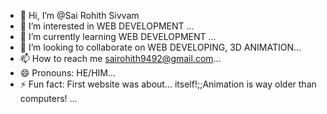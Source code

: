 - 👋 Hi, I’m @Sai Rohith Sivvam
- 👀 I’m interested in WEB DEVELOPMENT ...
- 🌱 I’m currently learning WEB DEVELOPMENT ...
- 💞️ I’m looking to collaborate on WEB DEVELOPING, 3D ANIMATION...
- 📫 How to reach me  sairohith9492@gmail.com...
- 😄 Pronouns: HE/HIM...
- ⚡ Fun fact: First website was about... itself!;;Animation is way older than computers! ...

<!---
RohithSais/RohithSais is a ✨ special ✨ repository because its `README.md` (this file) appears on your GitHub profile.
You can click the Preview link to take a look at your changes.
--->
